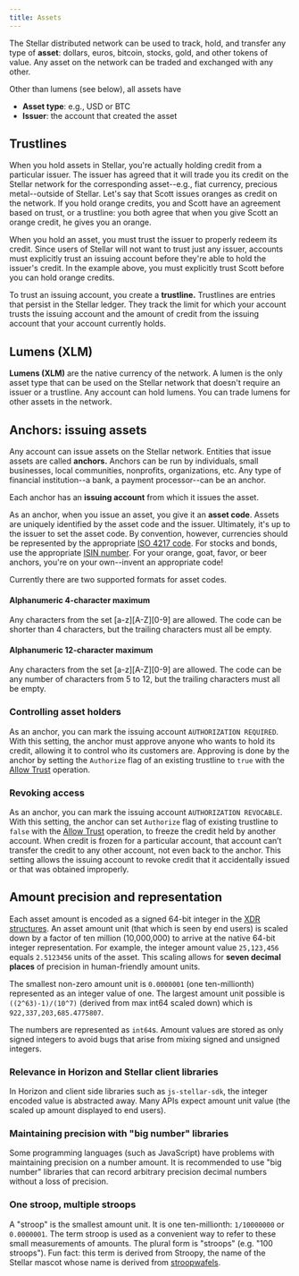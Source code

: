 ```yaml
---
title: Assets
---
```


The Stellar distributed network can be used to track, hold, and transfer any type of **asset**: dollars, euros, bitcoin,
stocks, gold, and other tokens of value. Any asset on the network can be traded and exchanged with any other.

Other than lumens (see below), all assets have
- **Asset type**: e.g., USD or BTC
- **Issuer**: the account that created the asset

## Trustlines
When you hold assets in Stellar, you're actually holding credit from a particular issuer. The issuer has agreed that it
will trade you its credit on the Stellar network for the corresponding asset--e.g., fiat currency, precious metal--outside
of Stellar. Let's say that Scott issues oranges as credit on the network. If you hold orange credits, you and Scott have
an agreement based on trust, or a trustline: you both agree that when you give Scott an orange credit, he gives you an orange.

When you hold an asset, you must trust the issuer to properly redeem its credit. Since users of Stellar will not want to
trust just any issuer, accounts must explicitly trust an issuing account before they're able to hold the issuer's credit.
In the example above, you must explicitly trust Scott before you can hold orange credits.

To trust an issuing account, you create a **trustline.** Trustlines are entries that persist in the Stellar ledger. They
track the limit for which your account trusts the issuing account and the amount of credit from the issuing account that your account currently holds.

## Lumens (XLM)
**Lumens (XLM)** are the native currency of the network. A lumen is the only asset type that can be used on the Stellar
network that doesn't require an issuer or a trustline.
Any account can hold lumens. You can trade lumens for other assets in the network.


## Anchors: issuing assets
Any account can issue assets on the Stellar network. Entities that issue assets are called **anchors.** Anchors can be
run by individuals, small businesses, local communities, nonprofits, organizations, etc. Any type of financial institution--a bank, a payment processor--can be an anchor.

Each anchor has an **issuing account** from which it issues the asset.

As an anchor, when you issue an asset, you give it an **asset code**. Assets are uniquely identified by the asset code and the issuer.
Ultimately, it's up to the issuer to set the asset code. By convention, however, currencies should be represented by the
appropriate [ISO 4217 code](https://en.wikipedia.org/wiki/ISO_4217). For stocks and bonds, use the appropriate [ISIN number](https://en.wikipedia.org/wiki/International_Securities_Identification_Number).
For your orange, goat, favor, or beer anchors, you're on your own--invent an appropriate code!

Currently there are two supported formats for asset codes.

#### Alphanumeric 4-character maximum
Any characters from the set [a-z][A-Z][0-9] are allowed. The code can be shorter than 4 characters, but the trailing characters must all be empty.

#### Alphanumeric 12-character maximum
Any characters from the set [a-z][A-Z][0-9] are allowed. The code can be any number of characters from 5 to 12, but the trailing characters must all be empty.


### Controlling asset holders
As an anchor, you can mark the issuing account `AUTHORIZATION REQUIRED`. With this setting, the anchor must approve anyone who wants to hold its credit, allowing it to control who its customers are. Approving is done by the anchor by setting the `Authorize` flag of an existing trustline to `true` with the [Allow Trust](./list-of-operations.md#allow-trust) operation.

### Revoking access
As an anchor, you can mark the issuing account `AUTHORIZATION REVOCABLE`. With this setting, the anchor can set `Authorize` flag of existing trustline to `false` with the [Allow Trust](./list-of-operations.md#allow-trust) operation, to freeze the credit held by another account. When credit is frozen for a particular account, that account can’t transfer the credit to any other account, not even back to the anchor. This setting allows the issuing account to revoke credit that it accidentally issued or that was obtained improperly.

## Amount precision and representation
Each asset amount is encoded as a signed 64-bit integer in the [XDR structures](https://www.stellar.org/developers/horizon/learn/xdr.html). An asset amount unit (that which is seen by end users) is scaled down by a factor of ten million (10,000,000) to arrive at the native 64-bit integer representation. For example, the integer amount value `25,123,456` equals `2.5123456` units of the asset. This scaling allows for **seven decimal places** of precision in human-friendly amount units.

The smallest non-zero amount unit is `0.0000001` (one ten-millionth) represented as an integer value of one. The largest amount unit possible is `((2^63)-1)/(10^7)` (derived from max int64 scaled down) which is `922,337,203,685.4775807`.

The numbers are represented as `int64`s. Amount values are stored as only signed integers to avoid bugs that arise from mixing signed and unsigned integers.

### Relevance in Horizon and Stellar client libraries
In Horizon and client side libraries such as `js-stellar-sdk`, the integer encoded value is abstracted away. Many APIs expect amount unit value (the scaled up amount displayed to end users).

### Maintaining precision with "big number" libraries
Some programming languages (such as JavaScript) have problems with maintaining precision on a number amount. It is recommended to use "big number" libraries that can record arbitrary precision decimal numbers without a loss of precision.

### One stroop, multiple stroops
A "stroop" is the smallest amount unit. It is one ten-millionth: `1/10000000` or `0.0000001`. The term stroop is used as a convenient way to refer to these small measurements of amounts. The plural form is "stroops" (e.g. "100 stroops"). Fun fact: this term is derived from Stroopy, the name of the Stellar mascot whose name is derived from [stroopwafels](https://en.wikipedia.org/wiki/Stroopwafel).
